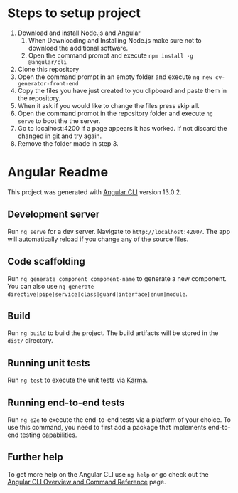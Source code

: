 # Steps to setup project
1. Download and install Node.js and Angular
    1. When Downloading and Installing Node.js make sure not to download the additional software.
    2. Open the command prompt and execute ``` npm install -g @angular/cli ```
2. Clone this repository
3. Open the command prompt in an empty folder and execute ``` ng new cv-generator-front-end ```
4. Copy the files you have just created to you clipboard and paste them in the repository.
5. When it ask if you would like to change the files press skip all.
6. Open the command promot in the repository folder and execute ``` ng serve ``` to boot the the server.
7. Go to localhost:4200 if a page appears it has worked. If not discard the changed in git and try again.
8. Remove the folder made in step 3.


# Angular Readme

This project was generated with [Angular CLI](https://github.com/angular/angular-cli) version 13.0.2.

## Development server

Run `ng serve` for a dev server. Navigate to `http://localhost:4200/`. The app will automatically reload if you change any of the source files.

## Code scaffolding

Run `ng generate component component-name` to generate a new component. You can also use `ng generate directive|pipe|service|class|guard|interface|enum|module`.

## Build

Run `ng build` to build the project. The build artifacts will be stored in the `dist/` directory.

## Running unit tests

Run `ng test` to execute the unit tests via [Karma](https://karma-runner.github.io).

## Running end-to-end tests

Run `ng e2e` to execute the end-to-end tests via a platform of your choice. To use this command, you need to first add a package that implements end-to-end testing capabilities.

## Further help

To get more help on the Angular CLI use `ng help` or go check out the [Angular CLI Overview and Command Reference](https://angular.io/cli) page.
